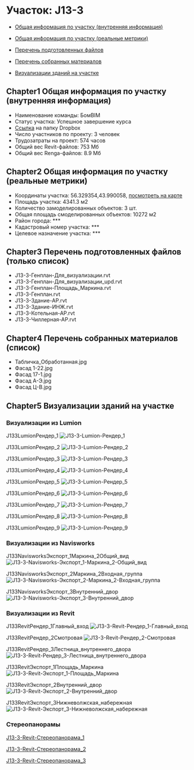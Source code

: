 # Участок: J13-3

* [Общая информация по участку (внутренняя информация)](#Chapter1)

* [Общая информация по участку (реальные метрики)](#Chapter2)

* [Перечень подготовленных файлов](#Chapter3)

* [Перечень собранных материалов](#Chapter4)

* [Визуализации зданий на участке](#Chapter5)

## <a id="test">Chapter1</a> Общая информация по участку (внутренняя информация)
+ Наименование команды: БомBIM
+ Статус участка: Успешное завершение курса
+ [Ссылка](https://www.dropbox.com/sh/wvvgv1nw1iqred9/AACvpGIHeXUp1z_JIy_AWyi_a/J13_3?dl=0) на папку Dropbox
+ Число участников по проекту: 3 человек
+ Трудозатраты на проект: 574 часов
+ Общий вес Revit-файлов: 753 Мб
+ Общий вес Renga-файлов: 8.9 Мб
## <a id="test">Chapter2</a> Общая информация по участку (реальные метрики)
+ Координаты участка: 56.329354,43.990058, [посмотреть на карте]("yandex.ru/maps/47/nizhny-novgorod/?ll=56.329354%2C43.990058&z=19")
+ Площадь участка: 4341.3 м2
+ Количество замоделированных объектов: 3 шт.
+ Общая площадь смоделированных объектов: 10272 м2
+ Район города: *** 
+ Кадастровый номер участка: *** 
+ Целевое назначение участка: *** 
## <a id="test">Chapter3</a> Перечень подготовленных файлов (только список)
+ J13-3-Генплан-Для_визуализации.rvt
+ J13-3-Генплан-Для_визуализации_upd.rvt
+ J13-3-Генплан-Площадь_Маркина.rvt
+ J13-3-Генплан.rvt
+ J13-3-Здание-АР.rvt
+ J13-3-Здание-ИНЖ.rvt
+ J13-3-Котельная-АР.rvt
+ J13-3-Чиллерная-АР.rvt
## <a id="test">Chapter4</a> Перечень собранных материалов (список)
+ Табличка_Обработанная.jpg
+ Фасад 1-22.jpg
+ Фасад 17-1.jpg
+ Фасад А-Э.jpg
+ Фасад Ц-В.jpg
## <a id="test">Chapter5</a> Визуализации зданий на участке
### Визуализации из Lumion
J133LumionРендер_1
![J13-3-Lumion-Рендер_1](/Images/J13_3/J13-3-Lumion-Рендер_1_Compressed.jpg)

J133LumionРендер_2
![J13-3-Lumion-Рендер_2](/Images/J13_3/J13-3-Lumion-Рендер_2_Compressed.jpg)

J133LumionРендер_3
![J13-3-Lumion-Рендер_3](/Images/J13_3/J13-3-Lumion-Рендер_3_Compressed.jpg)

J133LumionРендер_4
![J13-3-Lumion-Рендер_4](/Images/J13_3/J13-3-Lumion-Рендер_4_Compressed.jpg)

J133LumionРендер_5
![J13-3-Lumion-Рендер_5](/Images/J13_3/J13-3-Lumion-Рендер_5_Compressed.jpg)

J133LumionРендер_6
![J13-3-Lumion-Рендер_6](/Images/J13_3/J13-3-Lumion-Рендер_6_Compressed.jpg)

J133LumionРендер_7
![J13-3-Lumion-Рендер_7](/Images/J13_3/J13-3-Lumion-Рендер_7_Compressed.jpg)

J133LumionРендер_8
![J13-3-Lumion-Рендер_8](/Images/J13_3/J13-3-Lumion-Рендер_8_Compressed.jpg)

J133LumionРендер_9
![J13-3-Lumion-Рендер_9](/Images/J13_3/J13-3-Lumion-Рендер_9_Compressed.jpg)

### Визуализации из Navisworks
J133NavisworksЭкспорт_1Маркина_2Общий_вид
![J13-3-Navisworks-Экспорт_1-Маркина_2-Общий_вид](/Images/J13_3/J13-3-Navisworks-Экспорт_1-Маркина_2-Общий_вид_Compressed.jpg)

J133NavisworksЭкспорт_2Маркина_2Входная_группа
![J13-3-Navisworks-Экспорт_2-Маркина_2-Входная_группа](/Images/J13_3/J13-3-Navisworks-Экспорт_2-Маркина_2-Входная_группа_Compressed.jpg)

J133NavisworksЭкспорт_3Внутренний_двор
![J13-3-Navisworks-Экспорт_3-Внутренний_двор](/Images/J13_3/J13-3-Navisworks-Экспорт_3-Внутренний_двор_Compressed.jpg)

### Визуализации из Revit
J133RevitРендер_1Главный_вход
![J13-3-Revit-Рендер_1-Главный_вход](/Images/J13_3/J13-3-Revit-Рендер_1-Главный_вход_Compressed.jpg)

J133RevitРендер_2Смотровая
![J13-3-Revit-Рендер_2-Смотровая](/Images/J13_3/J13-3-Revit-Рендер_2-Смотровая_Compressed.jpg)

J133RevitРендер_3Лестница_внутреннего_двора
![J13-3-Revit-Рендер_3-Лестница_внутреннего_двора](/Images/J13_3/J13-3-Revit-Рендер_3-Лестница_внутреннего_двора_Compressed.jpg)

J133RevitЭкспорт_1Площадь_Маркина
![J13-3-Revit-Экспорт_1-Площадь_Маркина](/Images/J13_3/J13-3-Revit-Экспорт_1-Площадь_Маркина_Compressed.jpg)

J133RevitЭкспорт_2Внутренний_двор
![J13-3-Revit-Экспорт_2-Внутренний_двор](/Images/J13_3/J13-3-Revit-Экспорт_2-Внутренний_двор_Compressed.jpg)

J133RevitЭкспорт_3Нижневолжская_набережная
![J13-3-Revit-Экспорт_3-Нижневолжская_набережная](/Images/J13_3/J13-3-Revit-Экспорт_3-Нижневолжская_набережная_Compressed.jpg)

### Стереопанорамы
[J13-3-Revit-Стереопанорама_1](https://pano.autodesk.com/pano.html?url=jpgs/c499b55a-491a-4b9f-9cb5-7ee4f8374713&version=2)

[J13-3-Revit-Стереопанорама_2](https://pano.autodesk.com/pano.html?url=jpgs/32c9e8eb-0b7c-49df-a4fa-74271eed9de8&version=2)

[J13-3-Revit-Стереопанорама_3](https://pano.autodesk.com/pano.html?url=jpgs/9051dc11-9a83-4b0f-8169-52fbb47310a4&version=2)


